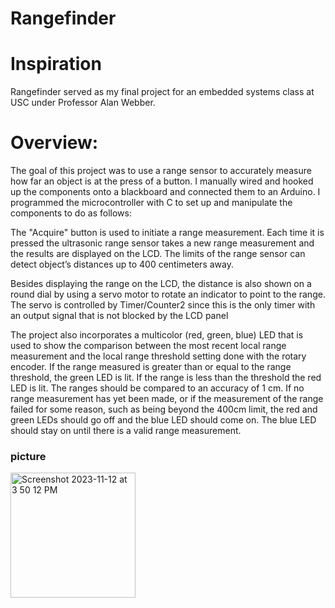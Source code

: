 # Rangefinder

# Inspiration

Rangefinder served as my final project for an embedded systems class at USC under Professor Alan Webber. 

# Overview: 

The goal of this project was to use a range sensor to accurately measure how far an object is at the press of a button. I manually wired and hooked up the components onto a blackboard and connected them to an Arduino. I programmed the microcontroller with C to set up and manipulate the components to do as follows: 

The "Acquire" button is used to initiate a range measurement. Each time it is pressed the ultrasonic range sensor takes a new range measurement and the results are displayed on the LCD. The limits of the range sensor can detect object’s distances up to 400 centimeters away. 


Besides displaying the range on the LCD, the distance is also shown on a round dial by using a servo motor to rotate an indicator to point to the range. The servo is controlled by Timer/Counter2 since this is the only timer with an output signal that is not blocked by the LCD panel

The project also incorporates a multicolor (red, green, blue) LED that is used to show the comparison between the most recent local range measurement and the local range threshold setting done with the rotary encoder. If the range measured is greater than or equal to the range threshold, the green LED is lit. If the range is less than the threshold the red LED is lit. The ranges should be compared to an accuracy of 1 cm. If no range measurement has yet been made, or if the measurement of the range failed for some reason, such as being beyond the 400cm limit, the red and green LEDs should go off and the blue LED should come on. The blue LED should stay on until there is a valid range measurement.

### picture

<img width="200" alt="Screenshot 2023-11-12 at 3 50 12 PM" src="https://github.com/araslan1/Rangefinder/assets/108353316/fa110beb-d26b-4179-9b45-20959fe35775">
